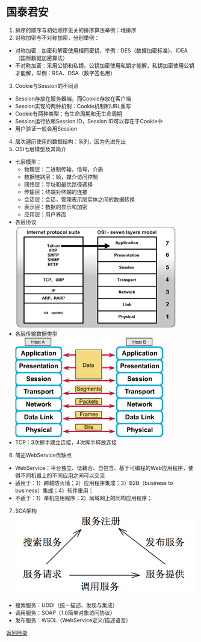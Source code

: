 # 国泰君安
1. 排序的顺序与初始顺序无关的排序算法举例：堆排序
2. 对称加密与不对称加密，分别举例：
* 对称加密：加密和解密使用相同密钥，举例：DES（数据加密标准）、IDEA（国际数据加密算法）
* 不对称加密：采用公钥和私钥，公钥加密使用私钥才能解，私钥加密使用公钥才能解，举例：RSA、DSA（数字签名用）
3. Cookie与Session的不同点
* Session存放在服务器端，而Cookie存放在客户端
* Session实现的两种机制：Cookie机制和URL重写
* Cookie有两种类型：有生命周期和无生命周期
* Session运行依赖Session ID，Session ID可以存在于Cookie中
* 用户验证一般会用Session
4. 层次遍历使用的数据结构：队列，因为先进先出
5. OSI七层模型及其简介
* 七层模型：
    * 物理层：二进制传输，信号，介质
    * 数据链路层：帧，媒介访问控制
    * 网络层：寻址和最优路径选择
    * 传输层：终端对终端的连接
    * 会话层：会话，管理表示层实体之间的数据转换
    * 表示层：数据的显示和加密
    * 应用层：用户界面
* 各层协议
![](img/protocol.png)
* 各层传输数据类型
![](img/dataType.png)
* TCP：3次握手建立连接，4次挥手释放连接
6. 简述WebService优缺点
* WebService：平台独立、低耦合、自包含、基于可编程的Web应用程序，使得不同机器上的不同应用之间可以交流
* 适用于：1）跨越防火墙；2）应用程序集成；3）B2B（business to business）集成；4）软件重用；
* 不适于：1）单机应用程序；2）局域网上的同构应用程序；
7. SOA架构
![](img/soa.png)
* 搜索服务：UDDI（统一描述、发现与集成）
* 调用服务：SOAP（1.0简单对象访问协议）
* 发布服务：WSDL（WebService定义/描述语言）

[返回目录](../CONTENTS.md)